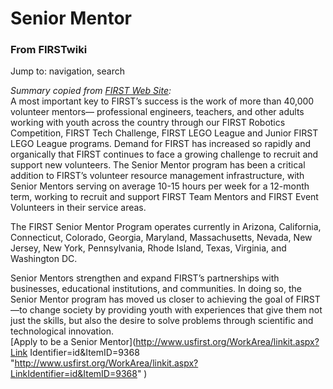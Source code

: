 # Senior Mentor

### From FIRSTwiki

Jump to: navigation, search

_Summary copied from [FIRST Web
Site](http://www.usfirst.org/community/volunteers/content.aspx?id=3310
"http://www.usfirst.org/community/volunteers/content.aspx?id=3310" ):_  
A most important key to FIRST’s success is the work of more than 40,000
volunteer mentors— professional engineers, teachers, and other adults working
with youth across the country through our FIRST Robotics Competition, FIRST
Tech Challenge, FIRST LEGO League and Junior FIRST LEGO League programs.
Demand for FIRST has increased so rapidly and organically that FIRST continues
to face a growing challenge to recruit and support new volunteers. The Senior
Mentor program has been a critical addition to FIRST’s volunteer resource
management infrastructure, with Senior Mentors serving on average 10-15 hours
per week for a 12-month term, working to recruit and support FIRST Team
Mentors and FIRST Event Volunteers in their service areas.

  
The FIRST Senior Mentor Program operates currently in Arizona, California,
Connecticut, Colorado, Georgia, Maryland, Massachusetts, Nevada, New Jersey,
New York, Pennsylvania, Rhode Island, Texas, Virginia, and Washington DC.

  
Senior Mentors strengthen and expand FIRST’s partnerships with businesses,
educational institutions, and communities. In doing so, the Senior Mentor
program has moved us closer to achieving the goal of FIRST—to change society
by providing youth with experiences that give them not just the skills, but
also the desire to solve problems through scientific and technological
innovation.  
[Apply to be a Senior Mentor](http://www.usfirst.org/WorkArea/linkit.aspx?Link
Identifier=id&ItemID=9368
"http://www.usfirst.org/WorkArea/linkit.aspx?LinkIdentifier=id&ItemID=9368" )


